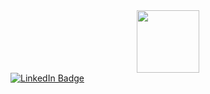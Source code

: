 <div id="header" align="center">
  <img src="https://media.giphy.com/media/juua9i2c2fA0AIp2iq/giphy.gif" width="100"/>
</div>
<div id="badges">
  <a href="https://linktr.ee/Bluegnarl">
    <img src="https://img.shields.io/badge/Linktree-green?style=for-the-badge&logo=linkedin&logoColor=white" alt="LinkedIn Badge"/>
  </a>
</div>
